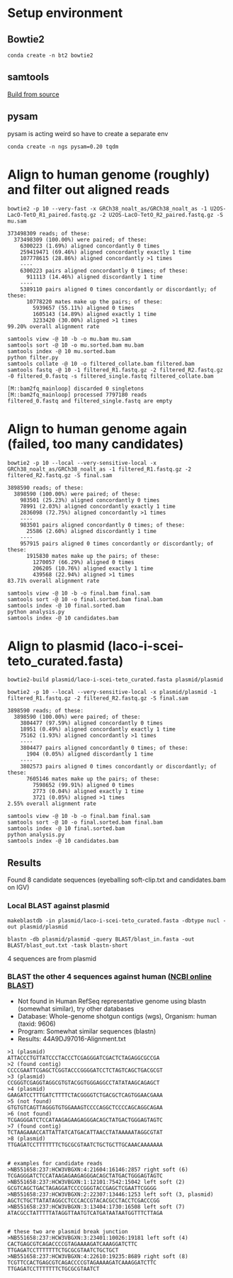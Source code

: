 # Setup environment
## Bowtie2
```
conda create -n bt2 bowtie2
```
## samtools
[Build from source](http://www.htslib.org/download/)
## pysam
pysam is acting weird so have to create a separate env
```
conda create -n ngs pysam=0.20 tqdm
```


# Align to human genome (roughly) and filter out aligned reads
```
bowtie2 -p 10 --very-fast -x GRCh38_noalt_as/GRCh38_noalt_as -1 U2OS-LacO-TetO_R1_paired.fastq.gz -2 U2OS-LacO-TetO_R2_paired.fastq.gz -S mu.sam
```
```
373498309 reads; of these:
  373498309 (100.00%) were paired; of these:
    6300223 (1.69%) aligned concordantly 0 times
    259419471 (69.46%) aligned concordantly exactly 1 time
    107778615 (28.86%) aligned concordantly >1 times
    ----
    6300223 pairs aligned concordantly 0 times; of these:
      911113 (14.46%) aligned discordantly 1 time
    ----
    5389110 pairs aligned 0 times concordantly or discordantly; of these:
      10778220 mates make up the pairs; of these:
        5939657 (55.11%) aligned 0 times
        1605143 (14.89%) aligned exactly 1 time
        3233420 (30.00%) aligned >1 times
99.20% overall alignment rate
```

```
samtools view -@ 10 -b -o mu.bam mu.sam
samtools sort -@ 10 -o mu.sorted.bam mu.bam
samtools index -@ 10 mu.sorted.bam
python filter.py
samtools collate -@ 10 -o filtered_collate.bam filtered.bam
samtools fastq -@ 10 -1 filtered_R1.fastq.gz -2 filtered_R2.fastq.gz -0 filtered_0.fastq -s filtered_single.fastq filtered_collate.bam
```
```
[M::bam2fq_mainloop] discarded 0 singletons
[M::bam2fq_mainloop] processed 7797180 reads
filtered_0.fastq and filtered_single.fastq are empty
```


# Align to human genome again (failed, too many candidates)
```
bowtie2 -p 10 --local --very-sensitive-local -x GRCh38_noalt_as/GRCh38_noalt_as -1 filtered_R1.fastq.gz -2 filtered_R2.fastq.gz -S final.sam
```
```
3898590 reads; of these:
  3898590 (100.00%) were paired; of these:
    983501 (25.23%) aligned concordantly 0 times
    78991 (2.03%) aligned concordantly exactly 1 time
    2836098 (72.75%) aligned concordantly >1 times
    ----
    983501 pairs aligned concordantly 0 times; of these:
      25586 (2.60%) aligned discordantly 1 time
    ----
    957915 pairs aligned 0 times concordantly or discordantly; of these:
      1915830 mates make up the pairs; of these:
        1270057 (66.29%) aligned 0 times
        206205 (10.76%) aligned exactly 1 time
        439568 (22.94%) aligned >1 times
83.71% overall alignment rate
```

```
samtools view -@ 10 -b -o final.bam final.sam
samtools sort -@ 10 -o final.sorted.bam final.bam
samtools index -@ 10 final.sorted.bam
python analysis.py
samtools index -@ 10 candidates.bam
```


# Align to plasmid (laco-i-scei-teto_curated.fasta)
```
bowtie2-build plasmid/laco-i-scei-teto_curated.fasta plasmid/plasmid
```
```
bowtie2 -p 10 --local --very-sensitive-local -x plasmid/plasmid -1 filtered_R1.fastq.gz -2 filtered_R2.fastq.gz -S final.sam
```
```
3898590 reads; of these:
  3898590 (100.00%) were paired; of these:
    3804477 (97.59%) aligned concordantly 0 times
    18951 (0.49%) aligned concordantly exactly 1 time
    75162 (1.93%) aligned concordantly >1 times
    ----
    3804477 pairs aligned concordantly 0 times; of these:
      1904 (0.05%) aligned discordantly 1 time
    ----
    3802573 pairs aligned 0 times concordantly or discordantly; of these:
      7605146 mates make up the pairs; of these:
        7598652 (99.91%) aligned 0 times
        2773 (0.04%) aligned exactly 1 time
        3721 (0.05%) aligned >1 times
2.55% overall alignment rate
```

```
samtools view -@ 10 -b -o final.bam final.sam
samtools sort -@ 10 -o final.sorted.bam final.bam
samtools index -@ 10 final.sorted.bam
python analysis.py
samtools index -@ 10 candidates.bam
```

## Results
Found 8 candidate sequences (eyeballing soft-clip.txt and candidates.bam on IGV)

### Local BLAST against plasmid
```
makeblastdb -in plasmid/laco-i-scei-teto_curated.fasta -dbtype nucl -out plasmid/plasmid
```
```
blastn -db plasmid/plasmid -query BLAST/blast_in.fasta -out BLAST/blast_out.txt -task blastn-short
```
4 sequences are from plasmid

### BLAST the other 4 sequences against human ([NCBI online BLAST](https://blast.ncbi.nlm.nih.gov/Blast.cgi?PROGRAM=blastn&PAGE_TYPE=BlastSearch&LINK_LOC=blasthome))
 - Not found in Human RefSeq representative genome using blastn (somewhat similar), try other databases
 - Database: Whole-genome shotgun contigs (wgs), Organism: human (taxid: 9606)
 - Program: Somewhat similar sequences (blastn)
 - Results: 44A9DJ97016-Alignment.txt
```
>1 (plasmid)
ATTACCCTGTTATCCCTACCCTCGAGGGATCGACTCTAGAGGCGCCGA
>2 (found contig)
CCCCGAATTCGAGCTCGGTACCCGGGGATCCTCTAGTCAGCTGACGCGT
>3 (plasmid)
CCGGGTCGAGGTAGGCGTGTACGGTGGGAGGCCTATATAAGCAGAGCT
>4 (plasmid)
GAAGATCCTTTGATCTTTTCTACGGGGTCTGACGCTCAGTGGAACGAAA
>5 (not found)
GTGTGTCAGTTAGGGTGTGGAAAGTCCCCAGGCTCCCCAGCAGGCAGAA
>6 (not found)
TCGAGGGATCTCCATAAGAGAAGAGGGACAGCTATGACTGGGAGTAGTC
>7 (found contig)
TCTAAGAAACCATTATTATCATGACATTAACCTATAAAAATAGGCGTAT
>8 (plasmid)
TTGAGATCCTTTTTTTCTGCGCGTAATCTGCTGCTTGCAAACAAAAAAA


# examples for candidate reads
>NB551658:237:HCW3VBGXN:4:21604:16146:2857 right soft (6)
TCGAGGGATCTCCATAAGAGAAGAGGGACAGCTATGACTGGGAGTAGTC
>NB551658:237:HCW3VBGXN:1:12101:7542:15042 left soft (2)
GCGTCAGCTGACTAGAGGATCCCCGGGTACCGAGCTCGAATTCGGGG
>NB551658:237:HCW3VBGXN:2:22307:13446:1253 left soft (3, plasmid)
AGCTCTGCTTATATAGGCCTCCCACCGTACACGCCTACCTCGACCCGG
>NB551658:237:HCW3VBGXN:3:13404:1730:16508 left soft (7)
ATACGCCTATTTTTATAGGTTAATGTCATGATAATAATGGTTTCTTAGA


# these two are plasmid break junction
>NB551658:237:HCW3VBGXN:3:23401:10026:19181 left soft (4)
CACTGAGCGTCAGACCCCGTAGAAAAGATCAAAGGATCTTC TTGAGATCCTTTTTTTCTGCGCGTAATCTGCTGCT
>NB551658:237:HCW3VBGXN:4:22610:19235:8689 right soft (8)
TCGTTCCACTGAGCGTCAGACCCCGTAGAAAAGATCAAAGGATCTTC TTGAGATCCTTTTTTTCTGCGCGTAATCT
```
